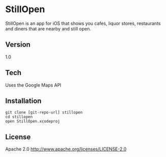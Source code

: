 StillOpen
=========
StillOpen is an app for iOS that shows you cafes, liquor stores, restaurants and diners that are nearby and still open.

Version
-
1.0

Tech
-----------
Uses the Google Maps API

Installation
--------------
```
git clone [git-repo-url] stillopen
cd stillopen
open StillOpen.xcodeproj
```


License
-

Apache 2.0
http://www.apache.org/licenses/LICENSE-2.0